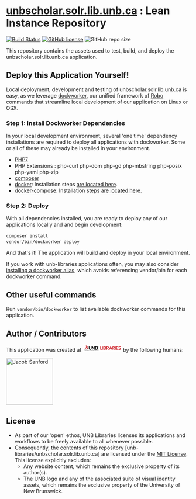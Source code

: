 # [unbscholar.solr.lib.unb.ca](https://unbscholar.solr.lib.unb.ca/) : Lean Instance Repository
[![Build Status](https://github.com/unb-libraries/unbscholar.solr.lib.unb.ca/actions/workflows/test-suite.yaml/badge.svg?branch=prod)](https://github.com/unb-libraries/unbscholar.solr.lib.unb.ca/actions/workflows/test-suite.yaml)
[![GitHub license](https://img.shields.io/github/license/unb-libraries/unbscholar.solr.lib.unb.ca)](https://github.com/unb-libraries/unbscholar.solr.lib.unb.ca/blob/prod/LICENSE)
![GitHub repo size](https://img.shields.io/github/repo-size/unb-libraries/unbscholar.solr.lib.unb.ca?label=lean%20repo%20size)

This repository contains the assets used to test, build, and deploy the unbscholar.solr.lib.unb.ca application.

## Deploy this Application Yourself!
Local deployment, development and testing of unbscholar.solr.lib.unb.ca is easy, as we leverage [dockworker](https://github.com/unb-libraries/dockworker), our unified framework of [Robo](https://robo.li/) commands that streamline local development of our application on Linux or OSX.

### Step 1: Install Dockworker Dependencies
In your local development environment, several 'one time' dependency installations are required to deploy all applications with dockworker. Some or all of these may already be installed in your environment.

* [PHP7](https://php.org/)
* PHP Extensions : php-curl php-dom php-gd php-mbstring php-posix php-yaml php-zip
* [composer](https://getcomposer.org/)
* [docker](https://www.docker.com): Installation steps [are located here](https://docs.docker.com/install/).
* [docker-compose](https://docs.docker.com/compose/): Installation steps [are located here](https://docs.docker.com/compose/install/).

### Step 2: Deploy
With all dependencies installed, you are ready to deploy any of our applications locally and and begin development:

```
composer install
vendor/bin/dockworker deploy
```

And that's it! The application will build and deploy in your local environment.

If you work with unb-libraries applications often, you may also consider [installing a dockworker alias](https://gist.github.com/JacobSanford/1448fece856be371060d0f16ccb1b194), which avoids referencing vendor/bin for each dockworker command.

## Other useful commands
Run ```vendor/bin/dockworker``` to list available dockworker commands for this application.

## Author / Contributors
This application was created at [![UNB Libraries](https://github.com/unb-libraries/assets/raw/master/unblibbadge.png "UNB Libraries")](https://lib.unb.ca) by the following humans:

<a href="https://github.com/JacobSanford"><img src="https://avatars.githubusercontent.com/u/244894?v=3" title="Jacob Sanford" width="128" height="128"></a>

## License
- As part of our 'open' ethos, UNB Libraries licenses its applications and workflows to be freely available to all whenever possible.
- Consequently, the contents of this repository [unb-libraries/unbscholar.solr.lib.unb.ca] are licensed under the [MIT License](http://opensource.org/licenses/mit-license.html). This license explicitly excludes:
   - Any website content, which remains the exclusive property of its author(s).
   - The UNB logo and any of the associated suite of visual identity assets, which remains the exclusive property of the University of New Brunswick.
